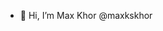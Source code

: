 - 👋 Hi, I’m Max Khor @maxkskhor

<!---
maxkskhor/maxkskhor is a ✨ special ✨ repository because its `README.md` (this file) appears on your GitHub profile.
You can click the Preview link to take a look at your changes.
--->
